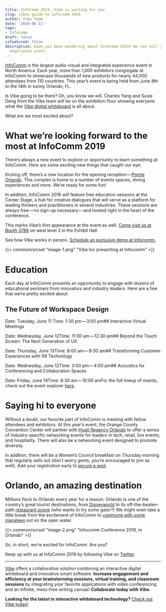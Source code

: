 ```yaml
---
title: InfoComm 2019, Vibe is waiting for you
slug: vibes-guide-to-infocomm-2019
author: Vibe Team
date: '2019-06-11'
tags:
- Infocomm
draft: false
isfeatured: false
description: Have you been wondering about InfoComm 2019? We can tell you all about the largest audio-visual and integrated
  experience event.
---
```


[InfoComm](https://www.infocommshow.org/) is the largest audio-visual and integrated experience event in North America. Each year, more than 1,000 exhibitors congregate at InfoComm to showcase thousands of new products for nearly 44,000 attendees from 110 countries. This year’s event is being held from June 8th to the 14th in sunny Orlando, FL.

Is Vibe going to be there? Oh, you know we will. Charles Yang and Susie Deng from the Vibe team will be on the exhibition floor showing everyone what the [Vibe digital whiteboard](https://vibe.us/product/) is all about.

What are we most excited about?

# What we’re looking forward to the most at InfoComm 2019

There’s always a new event to explore or opportunity to learn something at InfoComm. Here are some exciting new things that caught our eye:

Kicking off, there’s a new location for the opening reception — [Pointe Orlando](http://www.pointeorlando.com/). This complex is home to a number of events spaces, dining experiences and more. We’re ready for some fun!

In addition, InfoComm 2019 will feature free education sessions at the Center Stage, a hub for creative dialogues that will serve as a platform for leading thinkers and practitioners in several industries. These sessions are always free — no sign-up necessary — and hosted right in the heart of the conference.

This marks Vibe’s first appearance at the event as well. [Come visit us at Booth 3786](https://infocomm19.mapyourshow.com/7_0/exhibitor/exhibitor-details.cfm?ExhID=770239) on west level 2 in the Exhibit Hall.

See how Vibe works in person. [Schedule an exclusive demo at Infocomm.](https://vibe.us/contact/)

{{< common/srcset "image-1.png" "Vibe Inc presenting at Infocomm" >}}

# Education

Each day at InfoComm presents an opportunity to engage with dozens of educational seminars from innovators and industry leaders. Here are a few that we’re pretty excited about:

## The Future of Workspace Design

Date: Tuesday, June 11 Time: 1:30 pm — 3:00 pm## Interactive Virtual Meetings

Date: Wednesday, June 12Time: 11:30 am — 12:30 pm## Beyond the Touch Screen: The Next Generation of UX

Date: Thursday, June 13Time: 8:00 am — 9:30 am## Transforming Customer Experiences with XR Technology

Date: Wednesday, June 12Time: 3:00 pm — 4:00 pm## Acoustics for Conferencing and Collaboration Spaces

Date: Friday, June 14Time: 8:30 am — 10:00 amFor the full lineup of events, check out the event explorer [here](https://www.compusystems.com/servlet/EventExplorerServlet?ACTION=LOAD_SA_EVT_EXP&EVT_UID=208&EVT_EXP_IDENT=81ds7).

# Saying hi to everyone

Without a doubt, our favorite part of InfoComm is meeting with fellow attendees and exhibitors. At this year’s event, the Orange County Convention Center will partner with [Hyatt Regency Orlando](https://www.hyatt.com/en-US/hotel/florida/hyatt-regency-orlando/mcoro) to offer a series of industry-specific networking events for leaders in tech, retail, live events, and hospitality. There will also be a networking event designed to promote diversity.

In addition, there will be a Women’s Council breakfast on Thursday morning that regularly sells out (don’t worry gents, you’re encouraged to join as well). Add your registration early to [secure a spot](https://www.compusystems.com/servlet/EventExplorerServlet?ACTION=LOAD_SA_EVT_EXP&EVT_UID=208&EVT_EXP_IDENT=81ds7&SEARCH_FIELD_opd_id=WTB&SEARCH_KEYWORD=keyword%20search).

# Orlando, an amazing destination

Millions flock to Orlando every year for a reason. Orlando is one of the country’s great tourist destinations, from [Disneyworld](https://disneyworld.disney.go.com/) to its off-the-beaten-path [restaurant scene](https://www.zagat.com/l/top-food-in-orlando) (who wants to try some gator?) We might even take a little break from the excitement of InfoComm to [commune with some manatees](https://www.getyourguide.com/orlando-l191/orlando-manatee-encounter-t51118/) out on the open water.

{{< common/srcset "image-2.png" "Infocomm Conference 2019, in Orlando" >}}

So, in short, we’re excited for InfoComm. Are you?

Keep up with us at InfoComm 2019 by following Vibe on [Twitter](https://twitter.com/thevibeboard).



---

[Vibe](https://vibe.us/) offers a collaborative solution combining an interactive digital whiteboard and innovative smart software. **Increase engagement and efficiency at your brainstorming sessions, virtual training, and classroom sessions** by integrating your favorite applications with video conferencing and an infinite, mess-free writing canvas! **Collaborate today with Vibe.**

**Looking for the latest in interactive whiteboard technology?** [Check out Vibe today!](https://vibe.us/order/)
